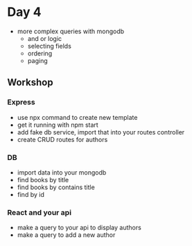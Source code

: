 # Day 4

- more complex queries with mongodb
  - and or logic
  - selecting fields
  - ordering
  - paging

## Workshop

### Express

- use npx command to create new template
- get it running with npm start
- add fake db service, import that into your routes controller
- create CRUD routes for authors

### DB

- import data into your mongodb
- find books by title
- find books by contains title
- find by id

### React and your api

- make a query to your api to display authors
- make a query to add a new author
